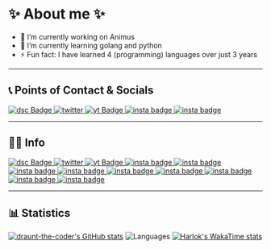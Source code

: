 # ✨ About me ✨


- 🔭 I’m currently working on Animus
- 🌱 I’m currently learning golang and python
- ⚡ Fun fact: I have learned 4 (programming) languages over just 3 years

****

## 📞 Points of Contact & Socials
<div id="badges">
  <a href="discord.com/users/968066034051477544">
    <img src="https://img.shields.io/badge/Discord-5865F2.svg?style=for-the-badge&logo=Discord&logoColor=white" alt="dsc Badge"/>
  </a>
  <a href="https://twitter.com/characinno">
    <img src="https://img.shields.io/badge/Twitter-1D9BF0.svg?style=for-the-badge&logo=Twitter&logoColor=white" alt="twitter"/>
  </a>
  <a href="https://www.youtube.com/channel/UC7cQCSNk7ocavyQG0O4d-YQ">
    <img src="https://img.shields.io/badge/YouTube-FF0000.svg?style=for-the-badge&logo=YouTube&logoColor=white" alt="yt Badge"/>
  </a>
  <a href="https://www.instagram.com/orchestrate.official/followers/">
    <img src="https://img.shields.io/badge/Instagram-E4405F.svg?style=for-the-badge&logo=Instagram&logoColor=white" alt="insta badge"/>
  </a>
  <a href="">
    <img src="https://img.shields.io/badge/Insta360-FFEE00.svg?style=for-the-badge&logo=Insta360&logoColor=black" alt="insta badge"/>
  </a>
</div>

****

## 👨‍💻 Info
<div id="badges">
  <a href="your-linkedin-URL">
    <img src="https://img.shields.io/badge/.NET-512BD4.svg?style=for-the-badge&logo=dotnet&logoColor=white" alt="dsc Badge"/>
  </a>
  <a href="https://twitter.com/characinno">
    <img src="https://img.shields.io/badge/Python-3776AB.svg?style=for-the-badge&logo=Python&logoColor=white" alt="twitter"/>
  </a>
  <a href="https://www.youtube.com/channel/UC7cQCSNk7ocavyQG0O4d-YQ">
    <img src="https://img.shields.io/badge/DaVinci%20Resolve-233A51.svg?style=for-the-badge&logo=DaVinci-Resolve&logoColor=white" alt="yt Badge"/>
  </a>
  <a href="https://www.instagram.com/orchestrate.official/followers/">
    <img src="https://img.shields.io/badge/Adobe%20Photoshop-31A8FF.svg?style=for-the-badge&logo=Adobe-Photoshop&logoColor=white" alt="insta badge"/>
  </a>
  <a href="">
    <img src="https://img.shields.io/badge/Dungeons%20&%20Dragons-ED1C24.svg?style=for-the-badge&logo=dungeonsanddragons&logoColor=white" alt="insta badge"/>
  </a>

  <a href="">
    <img src="https://img.shields.io/badge/Flask-000000.svg?style=for-the-badge&logo=Flask&logoColor=white" alt="insta badge"/>
  </a>
  <a href="">
    <img src="https://img.shields.io/badge/JavaScript-F7DF1E.svg?style=for-the-badge&logo=JavaScript&logoColor=black" alt="insta badge"/>
  </a>
  <a href="">
    <img src="https://img.shields.io/badge/PyTorch-EE4C2C.svg?style=for-the-badge&logo=PyTorch&logoColor=white" alt="insta badge"/>
  </a>
  <a href="">
    <img src="https://img.shields.io/badge/Construct%203-00FFDA.svg?style=for-the-badge&logo=Construct-3&logoColor=white" alt="insta badge"/>
  </a>
  <a href="">
    <img src="https://img.shields.io/badge/MongoDB-47A248.svg?style=for-the-badge&logo=MongoDB&logoColor=white" alt="insta badge"/>
  </a>
  <a href="">
    <img src="https://img.shields.io/badge/Firebase-FFCA28.svg?style=for-the-badge&logo=Firebase&logoColor=black" alt="insta badge"/>
  </a>
  <a href="">
    <img src="https://img.shields.io/badge/SymPy-3B5526.svg?style=for-the-badge&logo=SymPy&logoColor=white" alt="insta badge"/>
  </a>
</div>

****

## 📊 Statistics

[![draunt-the-coder's GitHub stats](https://github-readme-stats.vercel.app/api?username=draunt-the-coder&show_icons=true&theme=vision-friendly-dark)](https://github.com/anuraghazra/github-readme-stats)
![Languages](https://github-readme-stats.vercel.app/api/top-langs/?username=draunt-the-coder&theme=vision-friendly-dark&size_weight=0.5&count_weight=0.5&show_icons=true&layout=donut)
[![Harlok's WakaTime stats](https://github-readme-stats.vercel.app/api/wakatime?username=draunt-the-coder&theme=vision-friendly-dark)](https://github.com/anuraghazra/github-readme-stats)
